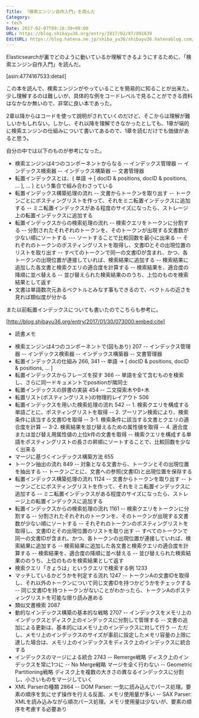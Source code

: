 ```yaml
---
Title: 「検索エンジン自作入門」を読んだ
Category:
- tech
Date: 2017-02-07T09:16:39+09:00
URL: https://blog.shibayu36.org/entry/2017/02/07/091639
EditURL: https://blog.hatena.ne.jp/shiba_yu36/shibayu36.hatenablog.com/atom/entry/10328749687214338366
---
```


Elasticsearchが裏でどのように動いているか理解できるようにするために、「検索エンジン自作入門」を読んだ。

[asin:4774167533:detail]

この本を読んで、検索エンジンがやっていることを簡易的に知ることが出来た。少し理解するのは難しいが、具体的な例をコードレベルで見ることができる資料はなかなか無いので、非常に良い本であった。

2章以降からはコードを使って説明がされていくのだけど、そこからは理解が難しいかもしれない。しかし、それ以降を理解できなかったとしても、1章が端的に検索エンジンの仕組みについて書いてあるので、1章を読むだけでも価値があると思う。

自分の中では以下のものが参考になった。

- 検索エンジンは4つのコンポーネントからなる
-- インデックス管理器
-- インデックス検索器
-- インデックス構築器
-- 文書管理器
- 転置インデックスとは、{ 単語 -> [ docID & positions, docID & positions, ... ], ... } という集合で組み合わさっている
- 転置インデックス構築処理の流れ
-- 文書からトークンを取り出す
-- トークンごとにポスティングリストを作って、それをミニ転置インデックスに追加する
-- ミニ転置インデックスがある程度のサイズになったら、ストレージ上の転置インデックスに追加する
- 転置インデックスからの検索処理の流れ
-- 検索クエリをトークンに分割する
-- 分割されたそれぞれのトークンを、そのトークンが出現する文書数が少ない順にソートする
--- ソートすることで比較回数を最小に出来る
-- それぞれのトークンのポスティングリストを取得し、文書IDとその出現位置のリストを取り出す
-- すべてのトークンで同一の文書IDが含まれ、かつ、各トークンの出現位置が連接していれば、検索結果に追加する
-- 検索結果に追加した各文書と検索クエリの適合度を計算する
-- 検索結果を、適合度の降順に並べ替える
-- 並び替えられた検索結果ののうち、上位のものを検索結果として返す
- 文書は単語数次元あるベクトルとみなす事もできるので、ベクトルの近さを見れば類似度が分かる

また以前転置インデックスについても書いたのでこちらも参考に。

[http://blog.shibayu36.org/entry/2017/01/30/073000:embed:cite]


* 読書メモ
- 検索エンジンは4つのコンポーネントで(図もあり) 207
-- インデックス管理器
-- インデックス検索器
-- インデックス構築器
-- 文書管理器
- 転置インデックスの仕組み 266, 341
-- 単語 -> [ docID & positions, docID & positions, ... ]
- 転置インデックスからフレーズを探す 366
-- 単語を全て含むものを検索し、さらに同一ドキュメントでpositionが隣同士
- 転置インデックスの辞書の実装 454
-- 二文探索木やB+木
- 転置リスト(ポスティングリスト)の物理的レイアウト 506
- 転置インデックスを用いた検索処理の流れ 542
-- 1. 検索クエリを構成する単語ごとに、ポスティングリストを取得
-- 2. ブーリアン検索により、検索条件に該当する文書IDを取得
-- 3-1. 検索条件に該当する文書とクエリの適合度を計算
-- 3-2. 検索結果を並び替えるための属性値を取得
-- 4. 適合度または並び替え用属性値の上位k件の文書を取得
-- 検索クエリを構成する単語をポスティングリストの長さの昇順にソートすることで、比較回数を少なく出来る
- マージに基づくインデックス構築方法 655
- トークン抽出の流れ 849
-- 対象となる文書から、トークンとその出現位置を抽出する
-- トークンごとに、文書への参照(文書ID)と出現位置を保存する
- 転置インデックス構築処理の流れ 1124
-- 文書からトークンを取り出す
-- トークンごとにポスティングリストを作って、それをミニ転置インデックスに追加する
-- ミニ転置インデックスがある程度のサイズになったら、ストレージ上の転置インデックスに追加する
- 転置インデックスからの検索処理の流れ 1161
-- 検索クエリをトークンに分割する
-- 分割されたそれぞれのトークンを、そのトークンが出現する文書数が少ない順にソートする
-- それぞれのトークンのポスティングリストを取得し、文書IDとその出現位置のリストを取り出す
-- すべてのトークンで同一の文書IDが含まれ、かつ、各トークンの出現位置が連接していれば、検索結果に追加する
-- 検索結果に追加した各文書と検索クエリの適合度を計算する
-- 検索結果を、適合度の降順に並べ替える
-- 並び替えられた検索結果ののうち、上位のものを検索結果として返す
- 検索クエリ「きょうは」というクエリで検索する例 1233
- マッチしているかどうかを判定する流れ 1247
-- トークンAの文書IDを取得し、それ以外のトークンについて同じ文書IDを持つかどうかをチェックする
-- 同じ文書IDを持つトークンがないことがわかったら、トークンAのポスティングリストを可能な限り読み進める
- 類似文書検索 2087
- 動的なインデックス構築の基本的な戦略 2707
-- インデックスをメモリ上のインデックスとディスク上のインデックスに分割して管理する
-- 文書の追加による更新は、基本的にはメモリ上のインデックスに対して行う
-- ただし、メモリ上のインデックスのサイズが事前に設定したメモリ容量の上限に達した場合は、メモリ上のインデックスをディスク上のインデックスに統合する
- インデックスのマージによる統合 2743
-- Remerge戦略 ディスク上のインデックスを常に1つに
-- No Merge戦略 マージを全く行わない
-- Geometric Partitioning戦略 ディスク上を複数の大きさの異なるインデックスに分割し、小さいものをマージしていく
- XML Parserの種類 2864
-- DOM Parser: 一気に読み込んでパース処理。要素の順序を気にせず操作を行える反面、メモリ使用量が多い
-- SAX Parser: XMLを読み込みながら順次パース処理。メモリ使用量は少ないが、要素の順序を考慮する必要あり

